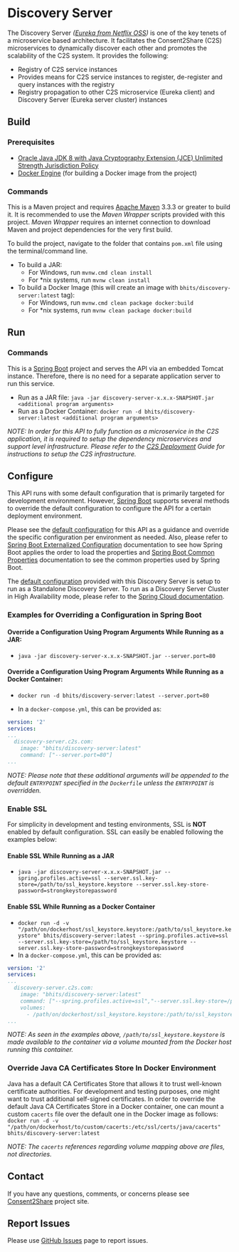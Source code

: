 # Discovery Server

The Discovery Server *([Eureka from Netflix OSS](https://github.com/Netflix/eureka))* is one of the key tenets of a microservice based architecture. It facilitates the Consent2Share (C2S) microservices to dynamically discover each other and promotes the scalability of the C2S system. It provides the following:

 + Registry of C2S service instances
 + Provides means for C2S service instances to register, de-register and query instances with the registry
 + Registry propagation to other C2S microservice (Eureka client) and Discovery Server (Eureka server cluster) instances


## Build

### Prerequisites

+ [Oracle Java JDK 8 with Java Cryptography Extension (JCE) Unlimited Strength Jurisdiction Policy](http://www.oracle.com/technetwork/java/javase/downloads/index.html)
+ [Docker Engine](https://docs.docker.com/engine/installation/) (for building a Docker image from the project)

### Commands

This is a Maven project and requires [Apache Maven](https://maven.apache.org/) 3.3.3 or greater to build it. It is recommended to use the *Maven Wrapper* scripts provided with this project. *Maven Wrapper* requires an internet connection to download Maven and project dependencies for the very first build.

To build the project, navigate to the folder that contains `pom.xml` file using the terminal/command line.

+ To build a JAR:
    + For Windows, run `mvnw.cmd clean install`
    + For *nix systems, run `mvnw clean install`
+ To build a Docker Image (this will create an image with `bhits/discovery-server:latest` tag):
    + For Windows, run `mvnw.cmd clean package docker:build`
    + For *nix systems, run `mvnw clean package docker:build`

## Run

### Commands

This is a [Spring Boot](https://projects.spring.io/spring-boot/) project and serves the API via an embedded Tomcat instance. Therefore, there is no need for a separate application server to run this service.
+ Run as a JAR file: `java -jar discovery-server-x.x.x-SNAPSHOT.jar <additional program arguments>`
+ Run as a Docker Container: `docker run -d bhits/discovery-server:latest <additional program arguments>`

*NOTE: In order for this API to fully function as a microservice in the C2S application, it is required to setup the dependency microservices and support level infrastructure. Please refer to the [C2S Deployment](https://github.com/bhits/consent2share/releases/download/2.1.0/c2s-deployment-guide.pdf) Guide for instructions to setup the C2S infrastructure.*

## Configure

This API runs with some default configuration that is primarily targeted for development environment. However, [Spring Boot](https://projects.spring.io/spring-boot/) supports several methods to override the default configuration to configure the API for a certain deployment environment.

Please see the [default configuration](discovery-server/src/main/resources/application.yml) for this API as a guidance and override the specific configuration per environment as needed. Also, please refer to [Spring Boot Externalized Configuration](http://docs.spring.io/spring-boot/docs/current/reference/html/boot-features-external-config.html) documentation to see how Spring Boot applies the order to load the properties and [Spring Boot Common Properties](http://docs.spring.io/spring-boot/docs/current/reference/html/common-application-properties.html) documentation to see the common properties used by Spring Boot.

The [default configuration](discovery-server/src/main/resources/application.yml) provided with this Discovery Server is setup to run as a Standalone Discovery Server. To run as a Discovery Server Cluster in High Availability mode, please refer to the [Spring Cloud documentation](http://projects.spring.io/spring-cloud/docs/1.0.3/spring-cloud.html#_high_availability_zones_and_regions).

### Examples for Overriding a Configuration in Spring Boot

#### Override a Configuration Using Program Arguments While Running as a JAR:

+ `java -jar discovery-server-x.x.x-SNAPSHOT.jar --server.port=80`

#### Override a Configuration Using Program Arguments While Running as a Docker Container:

+ `docker run -d bhits/discovery-server:latest --server.port=80`

+ In a `docker-compose.yml`, this can be provided as:
```yml
version: '2'
services:
...
  discovery-server.c2s.com:
    image: "bhits/discovery-server:latest"
    command: ["--server.port=80"]
...
```
*NOTE: Please note that these additional arguments will be appended to the default `ENTRYPOINT` specified in the `Dockerfile` unless the `ENTRYPOINT` is overridden.*

### Enable SSL

For simplicity in development and testing environments, SSL is **NOT** enabled by default configuration. SSL can easily be enabled following the examples below:

#### Enable SSL While Running as a JAR

+ `java -jar discovery-server-x.x.x-SNAPSHOT.jar --spring.profiles.active=ssl --server.ssl.key-store=/path/to/ssl_keystore.keystore --server.ssl.key-store-password=strongkeystorepassword`

#### Enable SSL While Running as a Docker Container

+ `docker run -d -v "/path/on/dockerhost/ssl_keystore.keystore:/path/to/ssl_keystore.keystore" bhits/discovery-server:latest --spring.profiles.active=ssl --server.ssl.key-store=/path/to/ssl_keystore.keystore --server.ssl.key-store-password=strongkeystorepassword`
+ In a `docker-compose.yml`, this can be provided as:
```yml
version: '2'
services:
...
  discovery-server.c2s.com:
    image: "bhits/discovery-server:latest"
    command: ["--spring.profiles.active=ssl","--server.ssl.key-store=/path/to/ssl_keystore.keystore", "--server.ssl.key-store-password=strongkeystorepassword"]
    volumes:
      - /path/on/dockerhost/ssl_keystore.keystore:/path/to/ssl_keystore.keystore
...
```

*NOTE: As seen in the examples above, `/path/to/ssl_keystore.keystore` is made available to the container via a volume mounted from the Docker host running this container.*

### Override Java CA Certificates Store In Docker Environment

Java has a default CA Certificates Store that allows it to trust well-known certificate authorities. For development and testing purposes, one might want to trust additional self-signed certificates. In order to override the default Java CA Certificates Store in a Docker container, one can mount a custom `cacerts` file over the default one in the Docker image as follows: `docker run -d -v "/path/on/dockerhost/to/custom/cacerts:/etc/ssl/certs/java/cacerts" bhits/discovery-server:latest`

*NOTE: The `cacerts` references regarding volume mapping above are files, not directories.*

[//]: # (## API Documentation)

[//]: # (## Notes)

[//]: # (## Contribute)

## Contact

If you have any questions, comments, or concerns please see [Consent2Share](https://bhits.github.io/consent2share/) project site.

## Report Issues

Please use [GitHub Issues](https://github.com/bhits/discovery-server/issues) page to report issues.

[//]: # (License)
